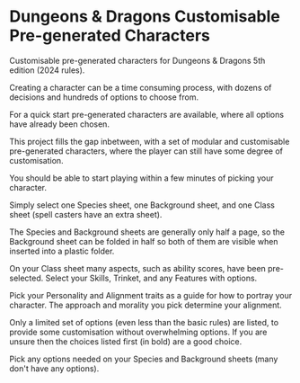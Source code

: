 # Dungeons & Dragons Customisable Pre-generated Characters

Customisable pre-generated characters for Dungeons &amp; Dragons 5th edition (2024 rules).

Creating a character can be a time consuming process, with dozens of decisions and hundreds of options to choose from.

For a quick start pre-generated characters are available, where all options have already been chosen.

This project fills the gap inbetween, with a set of modular and customisable pre-generated characters, where the player can still have some degree of customisation.

You should be able to start playing within a few minutes of picking your character.

Simply select one Species sheet, one Background sheet, and one Class sheet (spell casters have an extra sheet).

The Species and Background sheets are generally only half a page, so the Background sheet can be folded in half so both of them are visible when inserted into a plastic folder.

On your Class sheet many aspects, such as ability scores, have been pre-selected. Select your Skills, Trinket, and any Features with options.

Pick your Personality and Alignment traits as a guide for how to portray your character. The approach and morality you pick determine your alignment.

Only a limited set of options (even less than the basic rules) are listed, to provide some customisation without overwhelming options. If you are unsure then the choices listed first (in bold) are a good choice.

Pick any options needed on your Species and Background sheets (many don't have any options).







